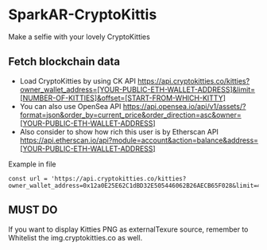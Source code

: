 # SparkAR-CryptoKittis
Make a selfie with your lovely CryptoKitties

## Fetch blockchain data
- Load CryptoKitties by using CK API https://api.cryptokitties.co/kitties?owner_wallet_address=[YOUR-PUBLIC-ETH-WALLET-ADDRESS]&limit=[NUMBER-OF-KITTIES]&offset=[START-FROM-WHICH-KITTY]
- You can also use OpenSea API https://api.opensea.io/api/v1/assets/?format=json&order_by=current_price&order_direction=asc&owner=[YOUR-PUBLIC-ETH-WALLET-ADDRESS]
- Also consider to show how rich this user is by Etherscan API https://api.etherscan.io/api?module=account&action=balance&address=[YOUR-PUBLIC-ETH-WALLET-ADDRESS]

Example in file 
```
const url = 'https://api.cryptokitties.co/kitties?owner_wallet_address=0x12a0E25E62C1dBD32E505446062B26AECB65F028&limit=4&offset=1';
```

## MUST DO
If you want to display Kitties PNG as externalTexure source, remember to Whitelist the img.cryptokitties.co as well.
